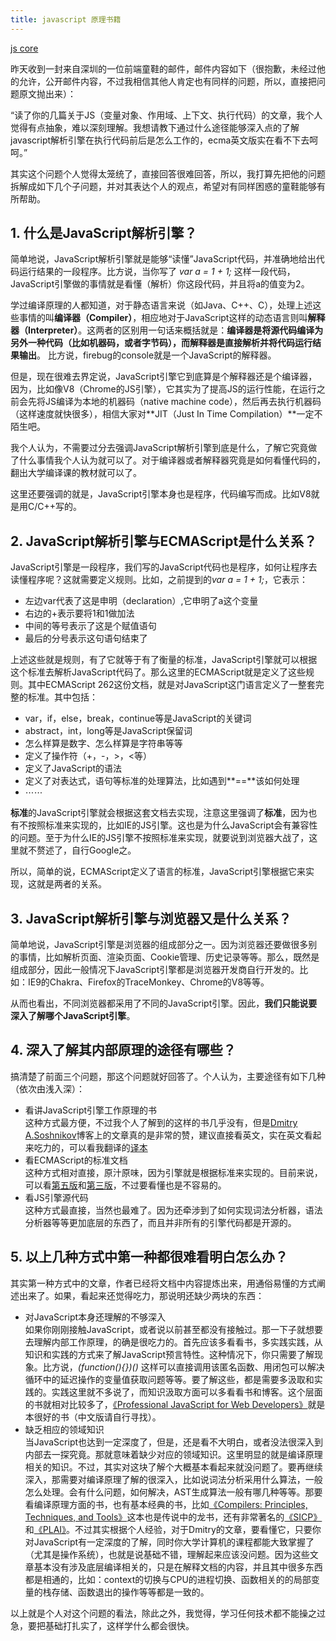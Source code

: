 ```yaml
---
title: javascript 原理书籍
---
```


[js core](http://dmitrysoshnikov.com/)


昨天收到一封来自深圳的一位前端童鞋的邮件，邮件内容如下（很抱歉，未经过他的允许，公开邮件内容，不过我相信其他人肯定也有同样的问题，所以，直接把问题原文抛出来）：

“读了你的几篇关于JS（变量对象、作用域、上下文、执行代码）的文章，我个人觉得有点抽象，难以深刻理解。我想请教下通过什么途径能够深入点的了解javascript解析引擎在执行代码前后是怎么工作的，ecma英文版实在看不下去呵呵。”

其实这个问题个人觉得太笼统了，直接回答很难回答，所以，我打算先把他的问题拆解成如下几个子问题，并对其表达个人的观点，希望对有同样困惑的童鞋能够有所帮助。

## 1. 什么是JavaScript解析引擎？

简单地说，JavaScript解析引擎就是能够“读懂”JavaScript代码，并准确地给出代码运行结果的一段程序。比方说，当你写了 *var a = 1 + 1;* 这样一段代码，JavaScript引擎做的事情就是看懂（解析）你这段代码，并且将a的值变为2。

学过编译原理的人都知道，对于静态语言来说（如Java、C++、C），处理上述这些事情的叫**编译器（Compiler）**，相应地对于JavaScript这样的动态语言则叫**解释器（Interpreter）**。这两者的区别用一句话来概括就是：**编译器是将源代码编译为另外一种代码（比如机器码，或者字节码），而解释器是直接解析并将代码运行结果输出**。 比方说，firebug的console就是一个JavaScript的解释器。

但是，现在很难去界定说，JavaScript引擎它到底算是个解释器还是个编译器，因为，比如像V8（Chrome的JS引擎），它其实为了提高JS的运行性能，在运行之前会先将JS编译为本地的机器码（native machine code），然后再去执行机器码（这样速度就快很多），相信大家对**JIT（Just In Time Compilation）**一定不陌生吧。

我个人认为，不需要过分去强调JavaScript解析引擎到底是什么，了解它究竟做了什么事情我个人认为就可以了。对于编译器或者解释器究竟是如何看懂代码的，翻出大学编译课的教材就可以了。

这里还要强调的就是，JavaScript引擎本身也是程序，代码编写而成。比如V8就是用C/C++写的。

## 2. JavaScript解析引擎与ECMAScript是什么关系？

JavaScript引擎是一段程序，我们写的JavaScript代码也是程序，如何让程序去读懂程序呢？这就需要定义规则。比如，之前提到的*var a = 1 + 1;*，它表示：

- 左边var代表了这是申明（declaration）,它申明了a这个变量
- 右边的+表示要将1和1做加法
- 中间的等号表示了这是个赋值语句
- 最后的分号表示这句语句结束了

上述这些就是规则，有了它就等于有了衡量的标准，JavaScript引擎就可以根据这个标准去解析JavaScript代码了。那么这里的ECMAScript就是定义了这些规则。其中ECMAScript 262这份文档，就是对JavaScript这门语言定义了一整套完整的标准。其中包括：

- var，if，else，break，continue等是JavaScript的关键词
- abstract，int，long等是JavaScript保留词
- 怎么样算是数字、怎么样算是字符串等等
- 定义了操作符（+，-，>，<等）
- 定义了JavaScript的语法
- 定义了对表达式，语句等标准的处理算法，比如遇到**==**该如何处理
- ⋯⋯

**标准**的JavaScript引擎就会根据这套文档去实现，注意这里强调了**标准**，因为也有不按照标准来实现的，比如IE的JS引擎。这也是为什么JavaScript会有兼容性的问题。至于为什么IE的JS引擎不按照标准来实现，就要说到浏览器大战了，这里就不赘述了，自行Google之。

所以，简单的说，ECMAScript定义了语言的标准，JavaScript引擎根据它来实现，这就是两者的关系。

## 3. JavaScript解析引擎与浏览器又是什么关系？

简单地说，JavaScript引擎是浏览器的组成部分之一。因为浏览器还要做很多别的事情，比如解析页面、渲染页面、Cookie管理、历史记录等等。那么，既然是组成部分，因此一般情况下JavaScript引擎都是浏览器开发商自行开发的。比如：IE9的Chakra、Firefox的TraceMonkey、Chrome的V8等等。

从而也看出，不同浏览器都采用了不同的JavaScript引擎。因此，**我们只能说要深入了解哪个JavaScript引擎**。

## 4. 深入了解其内部原理的途径有哪些？

搞清楚了前面三个问题，那这个问题就好回答了。个人认为，主要途径有如下几种（依次由浅入深）：

- 看讲JavaScript引擎工作原理的书  
  这种方式最方便，不过我个人了解到的这样的书几乎没有，但是[Dmitry A.Soshnikov](http://dmitrysoshnikov.com/)博客上的文章真的是非常的赞，建议直接看英文，实在英文看起来吃力的，可以看我翻译的[译本](http://blog.goddyzhao.me/JavaScript-Internal)
- 看ECMAScript的标准文档  
  这种方式相对直接，原汁原味，因为引擎就是根据标准来实现的。目前来说，可以看[第五版](http://www.ecma-international.org/publications/files/ECMA-ST/Ecma-262.pdf)和[第三版](http://www.ecma-international.org/publications/files/ECMA-ST-ARCH/ECMA-262,%203rd%20edition,%20December%201999.pdf)，不过要看懂也是不容易的。
- 看JS引擎源代码  
  这种方式最直接，当然也最难了。因为还牵涉到了如何实现词法分析器，语法分析器等等更加底层的东西了，而且并非所有的引擎代码都是开源的。

## 5. 以上几种方式中第一种都很难看明白怎么办？
  
其实第一种方式中的文章，作者已经将文档中内容提炼出来，用通俗易懂的方式阐述出来了。如果，看起来还觉得吃力，那说明还缺少两块的东西：

- 对JavaScript本身还理解的不够深入  
  如果你刚刚接触JavaScript，或者说以前甚至都没有接触过。那一下子就想要去理解内部工作原理，的确是很吃力的。首先应该多看看书，多实践实践，从知识和实践的方式来了解JavaScript预言特性。这种情况下，你只需要了解现象。比方说，*(function(){})()* 这样可以直接调用该匿名函数、用闭包可以解决循环中的延迟操作的变量值获取问题等等。要了解这些，都是需要多汲取和实践的。实践这里就不多说了，而知识汲取方面可以多看看书和博客。这个层面的书就相对比较多了，[《Professional JavaScript for Web Developers》](http://www.amazon.com/Professional-JavaScript-Developers-Nicholas-Zakas/dp/1118026691/)就是本很好的书（中文版请自行寻找）。
- 缺乏相应的领域知识  
  当JavaScript也达到一定深度了，但是，还是看不大明白，或者没法很深入到内部去一探究竟。那就意味着缺少对应的领域知识。这里明显的就是编译原理相关的知识。不过，其实对这块了解个大概基本看起来就没问题了。要再继续深入，那需要对编译原理了解的很深入，比如说词法分析采用什么算法，一般怎么处理。会有什么问题，如何解决，AST生成算法一般有哪几种等等。那要看编译原理方面的书，也有基本经典的书，比如[《Compilers: Principles, Techniques, and Tools》](http://www.amazon.com/Compilers-Principles-Techniques-Tools-2nd/dp/0321486811/)这本也是传说中的龙书，还有非常著名的[《SICP》](http://mitpress.mit.edu/sicp/full-text/book/book.html)和[《PLAI》](http://www.cs.brown.edu/~sk/Publications/Books/ProgLangs/)。不过其实根据个人经验，对于Dmitry的文章，要看懂它，只要你对JavaScript有一定深度的了解，同时你大学计算机的课程都能大致掌握了（尤其是操作系统），也就是说基础不错，理解起来应该没问题。因为这些文章基本没有涉及底层编译相关的，只是在解释文档的内容，并且其中很多东西都是相通的，比如：context的切换与CPU的进程切换、函数相关的的局部变量的栈存储、函数退出的操作等等都是一致的。
  
以上就是个人对这个问题的看法，除此之外，我觉得，学习任何技术都不能操之过急，要把基础打扎实了，这样学什么都会很快。

